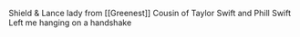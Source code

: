 Shield & Lance lady from [[Greenest]]
Cousin of Taylor Swift and Phill Swift
Left me hanging on a handshake